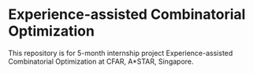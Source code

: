 # Experience-assisted Combinatorial Optimization
 This repository is for 5-month internship project Experience-assisted Combinatorial Optimization at CFAR, A*STAR, Singapore.
